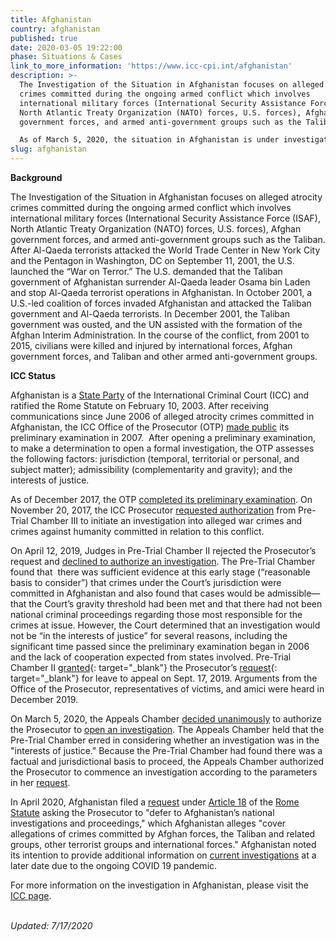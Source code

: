 ```yaml
---
title: Afghanistan
country: afghanistan
published: true
date: 2020-03-05 19:22:00
phase: Situations & Cases
link_to_more_information: 'https://www.icc-cpi.int/afghanistan'
description: >-
  The Investigation of the Situation in Afghanistan focuses on alleged atrocity
  crimes committed during the ongoing armed conflict which involves
  international military forces (International Security Assistance Force (ISAF),
  North Atlantic Treaty Organization (NATO) forces, U.S. forces), Afghan
  government forces, and armed anti-government groups such as the Taliban.

  As of March 5, 2020, the situation in Afghanistan is under investigation.
slug: afghanistan
---
```


**Background**

The Investigation of the Situation in Afghanistan focuses on alleged atrocity crimes committed during the ongoing armed conflict which involves international military forces (International Security Assistance Force (ISAF), North Atlantic Treaty Organization (NATO) forces, U.S. forces), Afghan government forces, and armed anti-government groups such as the Taliban. After Al-Qaeda terrorists attacked the World Trade Center in New York City and the Pentagon in Washington, DC on September 11, 2001, the U.S. launched the “War on Terror.” The U.S. demanded that the Taliban government of Afghanistan surrender Al-Qaeda leader Osama bin Laden and stop Al-Qaeda terrorist operations in Afghanistan. In October 2001, a U.S.-led coalition of forces invaded Afghanistan and attacked the Taliban government and Al-Qaeda terrorists. In December 2001, the Taliban government was ousted, and the UN assisted with the formation of the Afghan Interim Administration. In the course of the conflict, from 2001 to 2015, civilians were killed and injured by international forces, Afghan government forces, and Taliban and other armed anti-government groups.&nbsp;

**ICC Status**

Afghanistan is a [State Party](https://asp.icc-cpi.int/en_menus/asp/states%20parties/asian%20states/Pages/afghanistan.aspx) of the International Criminal Court (ICC) and ratified the Rome Statute on February 10, 2003. After receiving communications since June 2006 of alleged atrocity crimes committed in Afghanistan, the ICC Office of the Prosecutor (OTP) [made public](https://www.icc-cpi.int/NR/rdonlyres/63682F4E-49C8-445D-8C13-F310A4F3AEC2/284116/OTPReportonPreliminaryExaminations13December2011.pdf) its preliminary examination in 2007.&nbsp; After opening a preliminary examination, to make a determination to open a formal investigation, the OTP assesses the following factors: jurisdiction (temporal, territorial or personal, and subject matter); admissibility (complementarity and gravity); and the interests of justice.&nbsp;

As of December 2017, the OTP [completed its preliminary examination](https://www.icc-cpi.int/itemsDocuments/2017-PE-rep/2017-otp-rep-PE_ENG.pdf). On November 20, 2017, the ICC Prosecutor [requested authorization](https://www.icc-cpi.int/Pages/item.aspx?name=171120-otp-stat-afgh) from Pre-Trial Chamber III to initiate an investigation into alleged war crimes and crimes against humanity committed in relation to this conflict.

On April 12, 2019, Judges in Pre-Trial Chamber II rejected the Prosecutor’s request and [declined to authorize an investigation](https://www.icc-cpi.int/Pages/item.aspx?name=pr1448). The Pre-Trial Chamber found that &nbsp;there was sufficient evidence at this early stage (“reasonable basis to consider”) that crimes under the Court’s jurisdiction were committed in Afghanistan and also found that cases would be admissible—that the Court’s gravity threshold had been met and that there had not been national criminal proceedings regarding those most responsible for the crimes at issue. However, the Court determined that an investigation would not be “in the interests of justice” for several reasons, including the significant time passed since the preliminary examination began in 2006 and the lack of cooperation expected from states involved. Pre-Trial Chamber II [granted](https://www.icc-cpi.int/Pages/item.aspx?name=pr1479){: target="_blank"} the Prosecutor’s [request](https://www.icc-cpi.int/CourtRecords/CR2019_03060.PDF){: target="_blank"} for leave to appeal on Sept. 17, 2019. Arguments from the Office of the Prosecutor, representatives of victims, and amici were heard in December 2019.

On March 5, 2020, the Appeals Chamber [decided unanimously](https://www.icc-cpi.int/Pages/item.aspx?name=pr1516) to authorize the Prosecutor to [open an investigation](https://www.icc-cpi.int/Pages/item.aspx?name=200305-otp-statement-afghanistan). The Appeals Chamber held that the Pre-Trial Chamber erred in considering whether an investigation was in the "interests of justice." Because the Pre-Trial Chamber had found there was a factual and jurisdictional basis to proceed, the Appeals Chamber authorized the Prosecutor to commence an investigation according to the parameters in her [request](https://www.icc-cpi.int/Pages/item.aspx?name=171120-otp-stat-afgh).&nbsp;

In April 2020, Afghanistan filed a&nbsp;[request](https://www.icc-cpi.int/CourtRecords/CR2020_01537.PDF)&nbsp;under [Article 18](https://www.casematrixnetwork.org/cmn-knowledge-hub/icc-commentary-clicc/commentary-rome-statute/commentary-rome-statute-part-2-articles-11-21/) of the [Rome Statute](https://www.icc-cpi.int/NR/rdonlyres/ADD16852-AEE9-4757-ABE7-9CDC7CF02886/283503/RomeStatutEng1.pdf)&nbsp;asking the Prosecutor to "defer to Afghanistan’s national investigations and proceedings," which Afghanistan alleges "cover allegations of crimes committed by Afghan forces, the Taliban and related groups, other terrorist groups and international forces." Afghanistan noted its intention to provide additional information on [current investigations](https://www.icc-cpi.int/RelatedRecords/CR2020_01538.PDF) at a later date due to the ongoing COVID 19 pandemic.

For more information on the investigation in Afghanistan, please visit the [ICC page](https://www.icc-cpi.int/afghanistan).

<br>*Updated: 7/17/2020*
